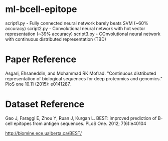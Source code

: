 # ml-bcell-epitope

script1.py - Fully connected neural network barely beats SVM (~60% accuracy)
script2.py - Convolutional neural network with hot vector representation (~39% accuracy)
script3.py - COnvolutional neural network with continuous distributed representation (TBD)

# Paper Reference
Asgari, Ehsaneddin, and Mohammad RK Mofrad. "Continuous distributed representation of biological sequences for deep proteomics and genomics." PloS one 10.11 (2015): e0141287.

# Dataset Reference
Gao J, Faraggi E, Zhou Y, Ruan J, Kurgan L. BEST: improved prediction of B-cell epitopes from antigen sequences. PLoS One. 2012; 7(6):e40104

http://biomine.ece.ualberta.ca/BEST/
